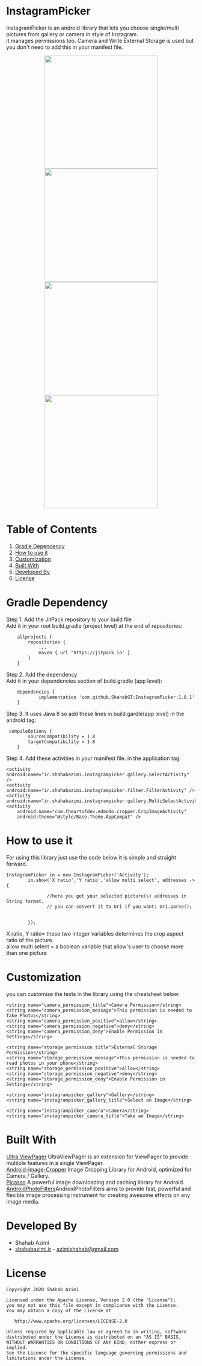 # InstagramPicker

InstagramPicker is an android library that lets you choose single/multi pictures from gallery or camera in style of Instagram.<br>
it manages permissions too. Camera and Write External Storage is used but you don't need to add this in your manifest file.

<p align="center">
  <img src="1.jpg" width="300" />
  <img src="2.jpg" width="300" /><br>
  <img src="3.jpg" width="300" />
  <img src="4.jpg" width="300" />
</p>

# Table of Contents
1. [Gradle Dependency](https://github.com/ShahabGT/InstagramPicker#gradle-dependency)<br>
2. [How to use it](https://github.com/ShahabGT/InstagramPicker#how-to-use-it)<br>
3. [Customization](https://github.com/ShahabGT/InstagramPicker#customization)<br>
4. [Built With](https://github.com/ShahabGT/InstagramPicker#built-with)<br>
5. [Developed By](https://github.com/ShahabGT/InstagramPicker#developed-by)<br>
5. [License](https://github.com/ShahabGT/InstagramPicker#license)<br>



# Gradle Dependency
Step 1. Add the JitPack repository to your build file <br>
Add it in your root build.gradle (project level) at the end of repositories:
```
	allprojects {
		repositories {
			...
			maven { url 'https://jitpack.io' }
		}
	}
```
Step 2. Add the dependency<br>
Add it in your dependencies section of build.gradle (app level):
```
	dependencies {
	        implementation 'com.github.ShahabGT:InstagramPicker:1.0.1'
	}
```
Step 3. It uses Java 8 so add these lines in build.gardle(app level) in the android tag:
```
 compileOptions {
        sourceCompatibility = 1.8
        targetCompatibility = 1.8
    }
```

Step 4. Add these activities in your manifest file. in the application tag:
```
<activity android:name="ir.shahabazimi.instagrampicker.gallery.SelectActivity" />
<activity android:name="ir.shahabazimi.instagrampicker.filter.FilterActivity" />
<activity android:name="ir.shahabazimi.instagrampicker.gallery.MultiSelectActivity"/>
<activity
	android:name="com.theartofdev.edmodo.cropper.CropImageActivity"
	android:theme="@style/Base.Theme.AppCompat" />
```


# How to use it
For using this library just use the code below it is simple and straight forward.
```
InstagramPicker in = new InstagramPicker('Activity');
        in.show('X ratio','Y ratio','allow multi select', addresses ->  {

               //here you get your selected picture(s) addresses in String format.
			   // you can convert it to Uri if you want: Uri.parse();
			 

        });
```
X ratio, Y ratio= these two integer variables determines the crop aspect ratio of the picture.<br>
allow multi select = a boolean variable that allow's user to choose more than one picture<br>
 
# Customization
you can customize the texts in the library using the cheatsheet below:
```
<string name="camera_permission_title">Camera Permission</string>
<string name="camera_permission_message">This permission is needed to Take Photos</string>
<string name="camera_permission_positive">allow</string>
<string name="camera_permission_negative">deny</string>
<string name="camera_permission_deny">Enable Permission in Settings</string>

<string name="storage_permission_title">External Storage Permission</string>
<string name="storage_permission_message">This permission is needed to read photos in your phone</string>
<string name="storage_permission_positive">allow</string>
<string name="storage_permission_negative">deny</string>
<string name="storage_permission_deny">Enable Permission in Settings</string>

<string name="instagrampicker_gallery">Gallery</string>
<string name="instagrampicker_gallery_title">Select an Image</string>

<string name="instagrampicker_camera">Camera</string>
<string name="instagrampicker_camera_title">Take an Image</string>
```
# Built With

[Ultra ViewPager](https://github.com/alibaba/UltraViewPager) UltraViewPager is an extension for ViewPager to provide multiple features in a single ViewPager.<br>
[Android-Image-Cropper](https://github.com/ArthurHub/Android-Image-Cropper) Image Cropping Library for Android, optimized for Camera / Gallery.<br>
[Picasso](https://github.com/square/picasso) A powerful image downloading and caching library for Android.<br>
[AndroidPhotoFilters](https://github.com/ravi8x/AndroidPhotoFilters)AndroidPhotoFilters aims to provide fast, powerful and flexible image processing instrument for creating awesome effects on any image media.

# Developed By

* Shahab Azimi
 * [shahabazimi.ir](http://shahabazimi.ir) - <azimishahab@gmail.com>

# License

    Copyright 2020 Shahab Azimi

    Licensed under the Apache License, Version 2.0 (the "License");
    you may not use this file except in compliance with the License.
    You may obtain a copy of the License at

       http://www.apache.org/licenses/LICENSE-2.0

    Unless required by applicable law or agreed to in writing, software
    distributed under the License is distributed on an "AS IS" BASIS,
    WITHOUT WARRANTIES OR CONDITIONS OF ANY KIND, either express or implied.
    See the License for the specific language governing permissions and
    limitations under the License.
